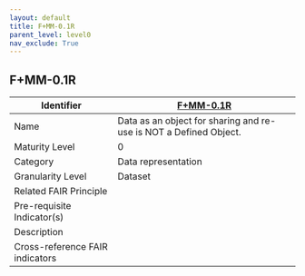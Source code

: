 ```yaml
---
layout: default
title: F+MM-0.1R
parent_level: level0
nav_exclude: True
---
```


## F+MM-0.1R

| Identifier | [F+MM-0.1R](https://github.com/FAIRplus/Data-Maturity/blob/indicator-definitions/docs/_indicators/1.%20F%2BMM-0.1R.md) |
| --------- | ----------|
| Name | Data as an object for sharing and re-use is NOT a Defined Object. |
| Maturity Level | 0 |
| Category | Data representation|
| Granularity Level | Dataset |
| Related FAIR Principle |  |
| Pre-requisite Indicator(s) |  |
| Description | |
| Cross-reference FAIR indicators |  |
